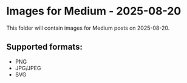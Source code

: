 # Images for Medium - 2025-08-20

This folder will contain images for Medium posts on 2025-08-20.

## Supported formats:
- PNG
- JPG/JPEG
- SVG
